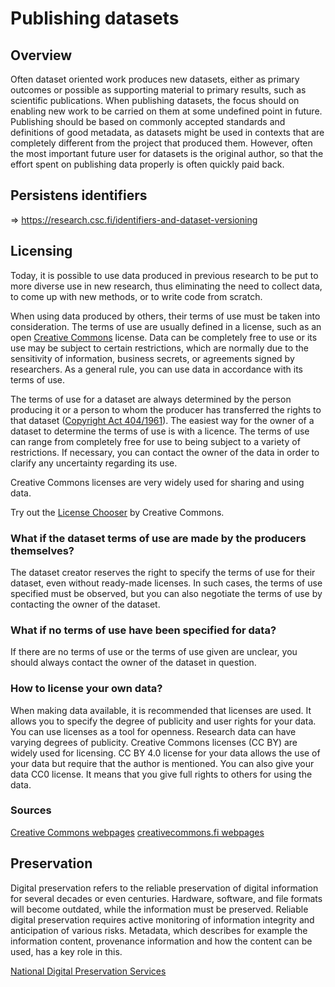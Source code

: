 # Publishing datasets

<a name="header1"></a>
## Overview

Often dataset oriented work produces new datasets, either as primary outcomes or possible as supporting material to primary results, such as scientific publications. 
When publishing datasets, the focus should on enabling new work to be carried on them at some undefined point in future. Publishing should be based on commonly accepted 
standards and definitions of good metadata, as datasets might be used in contexts that are completely different from the project that produced them. However, often the 
most important future user for datasets is the original author, so that the effort spent on publishing data properly is often quickly paid back.

<a name="header2"></a>
## Persistens identifiers

=> https://research.csc.fi/identifiers-and-dataset-versioning

<a name="header3"></a>
## Licensing

Today, it is possible to use data produced in previous research to be put to more diverse use in new research, thus eliminating the need to collect data, to come up with new methods, or to write code from scratch.

When using data produced by others, their terms of use must be taken into consideration. The terms of use are usually defined in a license, such as an open [Creative Commons](https://creativecommons.org/licenses/) license. Data can be completely free to use or its use may be subject to certain restrictions, which are normally due to the sensitivity of information, business secrets, or agreements signed by researchers. As a general rule, you can use data in accordance with its terms of use.

The terms of use for a dataset are always determined by the person producing it or a person to whom the producer has transferred the rights to that dataset ([Copyright Act 404/1961](http://www.finlex.fi/en/laki/kaannokset/1961/en19610404.pdf)). The easiest way for the owner of a dataset to determine the terms of use is with a licence. The terms of use can range from completely free for use to being subject to a variety of restrictions. If necessary, you can contact the owner of the data in order to clarify any uncertainty regarding its use.

Creative Commons licenses are very widely used for sharing and using data.

Try out the [License Chooser](https://creativecommons.org/choose/) by Creative Commons.

### What if the dataset terms of use are made by the producers themselves?

The dataset creator reserves the right to specify the terms of use for their dataset, even without ready-made licenses. In such cases, the terms of use specified must be observed, but you can also negotiate the terms of use by contacting the owner of the dataset.

### What if no terms of use have been specified for data?

If there are no terms of use or the terms of use given are unclear, you should always contact the owner of the dataset in question.

### How to license your own data?
When making data available, it is recommended that licenses are used. It allows you to specify the degree of publicity and user rights for your data. You can use licenses as a tool for openness. Research data can have varying degrees of publicity. Creative Commons licenses (CC BY) are widely used for licensing. CC BY 4.0 license for your data allows the use of your data but require that the author is mentioned. You can also give your data CC0 license. It means that you give full rights to others for using the data.

### Sources

[Creative Commons webpages](https://creativecommons.org/licenses/)
[creativecommons.fi webpages](https://creativecommons.fi/)

<a name="header4"></a>
## Preservation

Digital preservation refers to the reliable preservation of digital information for several decades or even centuries. Hardware, software, and file formats will become outdated, while the information must be preserved. Reliable digital preservation requires active monitoring of information integrity and anticipation of various risks. Metadata, which describes for example the information content, provenance information and how the content can be used, has a key role in this.

[National Digital Preservation Services](http://digitalpreservation.fi/en) 
